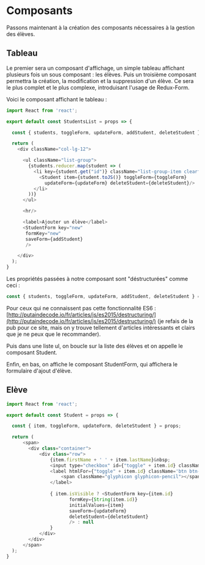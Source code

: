 # Composants

Passons maintenant à la création des composants nécessaires à la gestion des élèves.

## Tableau

Le premier sera un composant d'affichage, un simple tableau affichant plusieurs fois un sous composant : les élèves. Puis un troisième composant permettra la création, la modification et la suppression d'un élève. Ce sera le plus complet et le plus complexe, introduisant l'usage de Redux-Form.

Voici le composant affichant le tableau :

```js
import React from 'react';

export default const StudentsList = props => {

  const { students, toggleForm, updateForm, addStudent, deleteStudent } = props;

  return (
    <div className="col-lg-12">

      <ul className="list-group">
        {students.reducer.map(student => (
          <li key={student.get("id")} className="list-group-item clearfix">
            <Student item={student.toJS()} toggleForm={toggleForm} 
              updateForm={updateForm} deleteStudent={deleteStudent}/>
          </li>
        ))}
      </ul>

      <hr/>

      <label>Ajouter un élève</label>
      <StudentForm key="new"
       formKey="new"
       saveForm={addStudent}
       /> 

    </div>
  );
}
```

Les propriétés passées à notre composant sont "déstructurées" comme ceci :

```js
const { students, toggleForm, updateForm, addStudent, deleteStudent } = props;
```

Pour ceux qui ne connaissent pas cette fonctionnalité ES6 : [http://putaindecode.io/fr/articles/js/es2015/destructuring/](http://putaindecode.io/fr/articles/js/es2015/destructuring/) \(je refais de la pub pour ce site, mais on y trouve tellement d'articles intéressants et clairs que je ne peux que le recommander\).

Puis dans une liste ul, on boucle sur la liste des élèves et on appelle le composant Student.

Enfin, en bas, on affiche le composant StudentForm, qui affichera le formulaire d'ajout d'élève.



## Elève

```js
import React from 'react';

export default const Student = props => {

  const { item, toggleForm, updateForm, deleteStudent } = props;

  return (
      <span>
        <div class="container">
            <div class="row">
                {item.firstName + ' ' + item.lastName}&nbsp;
                <input type="checkbox" id={"toggle" + item.id} className="toggle" />
                <label htmlFor={"toggle" + item.id} className='btn btn-primary pull-right margin-bottom-5' onClick={()=>toggleForm(item.id)}>
                    <span className="glyphicon glyphicon-pencil"></span>&nbsp;Editer
                </label>
                
                { item.isVisible ? <StudentForm key={item.id}
                       formKey={String(item.id)}
                       initialValues={item} 
                       saveForm={updateForm}
                       deleteStudent={deleteStudent}
                       /> : null 
                }
            </div>
        </div>
      </span>
  );
}
```



